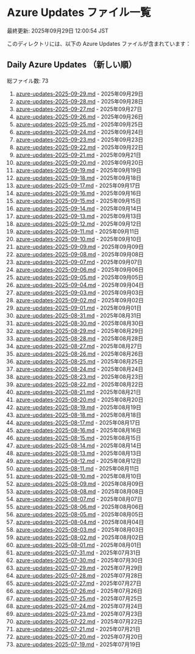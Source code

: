# Azure Updates ファイル一覧

最終更新: 2025年09月29日 12:00:54 JST

このディレクトリには、以下の Azure Updates ファイルが含まれています：

## Daily Azure Updates （新しい順）

総ファイル数: 73

1. [azure-updates-2025-09-29.md](./azure-updates-2025-09-29.md) - 2025年09月29日
2. [azure-updates-2025-09-28.md](./azure-updates-2025-09-28.md) - 2025年09月28日
3. [azure-updates-2025-09-27.md](./azure-updates-2025-09-27.md) - 2025年09月27日
4. [azure-updates-2025-09-26.md](./azure-updates-2025-09-26.md) - 2025年09月26日
5. [azure-updates-2025-09-25.md](./azure-updates-2025-09-25.md) - 2025年09月25日
6. [azure-updates-2025-09-24.md](./azure-updates-2025-09-24.md) - 2025年09月24日
7. [azure-updates-2025-09-23.md](./azure-updates-2025-09-23.md) - 2025年09月23日
8. [azure-updates-2025-09-22.md](./azure-updates-2025-09-22.md) - 2025年09月22日
9. [azure-updates-2025-09-21.md](./azure-updates-2025-09-21.md) - 2025年09月21日
10. [azure-updates-2025-09-20.md](./azure-updates-2025-09-20.md) - 2025年09月20日
11. [azure-updates-2025-09-19.md](./azure-updates-2025-09-19.md) - 2025年09月19日
12. [azure-updates-2025-09-18.md](./azure-updates-2025-09-18.md) - 2025年09月18日
13. [azure-updates-2025-09-17.md](./azure-updates-2025-09-17.md) - 2025年09月17日
14. [azure-updates-2025-09-16.md](./azure-updates-2025-09-16.md) - 2025年09月16日
15. [azure-updates-2025-09-15.md](./azure-updates-2025-09-15.md) - 2025年09月15日
16. [azure-updates-2025-09-14.md](./azure-updates-2025-09-14.md) - 2025年09月14日
17. [azure-updates-2025-09-13.md](./azure-updates-2025-09-13.md) - 2025年09月13日
18. [azure-updates-2025-09-12.md](./azure-updates-2025-09-12.md) - 2025年09月12日
19. [azure-updates-2025-09-11.md](./azure-updates-2025-09-11.md) - 2025年09月11日
20. [azure-updates-2025-09-10.md](./azure-updates-2025-09-10.md) - 2025年09月10日
21. [azure-updates-2025-09-09.md](./azure-updates-2025-09-09.md) - 2025年09月09日
22. [azure-updates-2025-09-08.md](./azure-updates-2025-09-08.md) - 2025年09月08日
23. [azure-updates-2025-09-07.md](./azure-updates-2025-09-07.md) - 2025年09月07日
24. [azure-updates-2025-09-06.md](./azure-updates-2025-09-06.md) - 2025年09月06日
25. [azure-updates-2025-09-05.md](./azure-updates-2025-09-05.md) - 2025年09月05日
26. [azure-updates-2025-09-04.md](./azure-updates-2025-09-04.md) - 2025年09月04日
27. [azure-updates-2025-09-03.md](./azure-updates-2025-09-03.md) - 2025年09月03日
28. [azure-updates-2025-09-02.md](./azure-updates-2025-09-02.md) - 2025年09月02日
29. [azure-updates-2025-09-01.md](./azure-updates-2025-09-01.md) - 2025年09月01日
30. [azure-updates-2025-08-31.md](./azure-updates-2025-08-31.md) - 2025年08月31日
31. [azure-updates-2025-08-30.md](./azure-updates-2025-08-30.md) - 2025年08月30日
32. [azure-updates-2025-08-29.md](./azure-updates-2025-08-29.md) - 2025年08月29日
33. [azure-updates-2025-08-28.md](./azure-updates-2025-08-28.md) - 2025年08月28日
34. [azure-updates-2025-08-27.md](./azure-updates-2025-08-27.md) - 2025年08月27日
35. [azure-updates-2025-08-26.md](./azure-updates-2025-08-26.md) - 2025年08月26日
36. [azure-updates-2025-08-25.md](./azure-updates-2025-08-25.md) - 2025年08月25日
37. [azure-updates-2025-08-24.md](./azure-updates-2025-08-24.md) - 2025年08月24日
38. [azure-updates-2025-08-23.md](./azure-updates-2025-08-23.md) - 2025年08月23日
39. [azure-updates-2025-08-22.md](./azure-updates-2025-08-22.md) - 2025年08月22日
40. [azure-updates-2025-08-21.md](./azure-updates-2025-08-21.md) - 2025年08月21日
41. [azure-updates-2025-08-20.md](./azure-updates-2025-08-20.md) - 2025年08月20日
42. [azure-updates-2025-08-19.md](./azure-updates-2025-08-19.md) - 2025年08月19日
43. [azure-updates-2025-08-18.md](./azure-updates-2025-08-18.md) - 2025年08月18日
44. [azure-updates-2025-08-17.md](./azure-updates-2025-08-17.md) - 2025年08月17日
45. [azure-updates-2025-08-16.md](./azure-updates-2025-08-16.md) - 2025年08月16日
46. [azure-updates-2025-08-15.md](./azure-updates-2025-08-15.md) - 2025年08月15日
47. [azure-updates-2025-08-14.md](./azure-updates-2025-08-14.md) - 2025年08月14日
48. [azure-updates-2025-08-13.md](./azure-updates-2025-08-13.md) - 2025年08月13日
49. [azure-updates-2025-08-12.md](./azure-updates-2025-08-12.md) - 2025年08月12日
50. [azure-updates-2025-08-11.md](./azure-updates-2025-08-11.md) - 2025年08月11日
51. [azure-updates-2025-08-10.md](./azure-updates-2025-08-10.md) - 2025年08月10日
52. [azure-updates-2025-08-09.md](./azure-updates-2025-08-09.md) - 2025年08月09日
53. [azure-updates-2025-08-08.md](./azure-updates-2025-08-08.md) - 2025年08月08日
54. [azure-updates-2025-08-07.md](./azure-updates-2025-08-07.md) - 2025年08月07日
55. [azure-updates-2025-08-06.md](./azure-updates-2025-08-06.md) - 2025年08月06日
56. [azure-updates-2025-08-05.md](./azure-updates-2025-08-05.md) - 2025年08月05日
57. [azure-updates-2025-08-04.md](./azure-updates-2025-08-04.md) - 2025年08月04日
58. [azure-updates-2025-08-03.md](./azure-updates-2025-08-03.md) - 2025年08月03日
59. [azure-updates-2025-08-02.md](./azure-updates-2025-08-02.md) - 2025年08月02日
60. [azure-updates-2025-08-01.md](./azure-updates-2025-08-01.md) - 2025年08月01日
61. [azure-updates-2025-07-31.md](./azure-updates-2025-07-31.md) - 2025年07月31日
62. [azure-updates-2025-07-30.md](./azure-updates-2025-07-30.md) - 2025年07月30日
63. [azure-updates-2025-07-29.md](./azure-updates-2025-07-29.md) - 2025年07月29日
64. [azure-updates-2025-07-28.md](./azure-updates-2025-07-28.md) - 2025年07月28日
65. [azure-updates-2025-07-27.md](./azure-updates-2025-07-27.md) - 2025年07月27日
66. [azure-updates-2025-07-26.md](./azure-updates-2025-07-26.md) - 2025年07月26日
67. [azure-updates-2025-07-25.md](./azure-updates-2025-07-25.md) - 2025年07月25日
68. [azure-updates-2025-07-24.md](./azure-updates-2025-07-24.md) - 2025年07月24日
69. [azure-updates-2025-07-23.md](./azure-updates-2025-07-23.md) - 2025年07月23日
70. [azure-updates-2025-07-22.md](./azure-updates-2025-07-22.md) - 2025年07月22日
71. [azure-updates-2025-07-21.md](./azure-updates-2025-07-21.md) - 2025年07月21日
72. [azure-updates-2025-07-20.md](./azure-updates-2025-07-20.md) - 2025年07月20日
73. [azure-updates-2025-07-19.md](./azure-updates-2025-07-19.md) - 2025年07月19日
